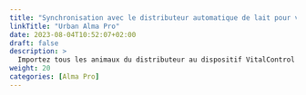 ```yaml
---
title: "Synchronisation avec le distributeur automatique de lait pour veaux Alma Pro"
linkTitle: "Urban Alma Pro"
date: 2023-08-04T10:52:07+02:00
draft: false
description: >
  Importez tous les animaux du distributeur au dispositif VitalControl et transférez les températures enregistrées, les poids et les évaluations des animaux vers le distributeur.
weight: 20
categories: [Alma Pro]
---
```

